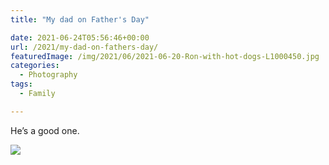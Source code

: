 ```yaml
---
title: "My dad on Father's Day"

date: 2021-06-24T05:56:46+00:00
url: /2021/my-dad-on-fathers-day/
featuredImage: /img/2021/06/2021-06-20-Ron-with-hot-dogs-L1000450.jpg
categories:
  - Photography
tags:
  - Family

---
```



He&#8217;s a good one.

![](/img/2021/06/2021-06-20-Ron-with-hot-dogs-L1000450.jpg "")